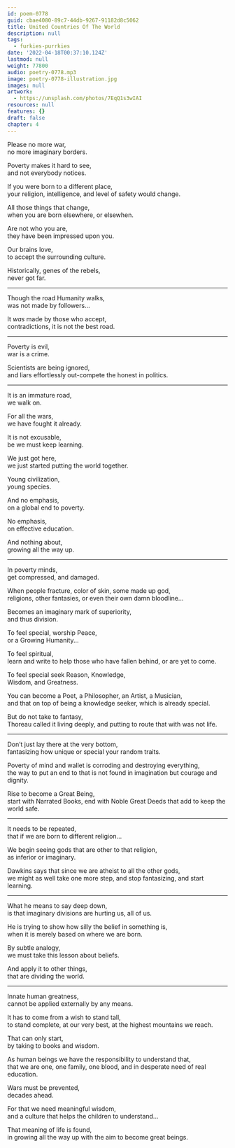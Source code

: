 ```yaml
---
id: poem-0778
guid: cbae4080-89c7-44db-9267-91182d8c5062
title: United Countries Of The World
description: null
tags:
  - furkies-purrkies
date: '2022-04-18T00:37:10.124Z'
lastmod: null
weight: 77800
audio: poetry-0778.mp3
image: poetry-0778-illustration.jpg
images: null
artwork:
  - https://unsplash.com/photos/7EqQ1s3wIAI
resources: null
features: {}
draft: false
chapter: 4
---
```


Please no more war,\
no more imaginary borders.

Poverty makes it hard to see,\
and not everybody notices.

If you were born to a different place,\
your religion, intelligence, and level of safety would change.

All those things that change,\
when you are born elsewhere, or elsewhen.

Are not who you are,\
they have been impressed upon you.

Our brains love,\
to accept the surrounding culture.

Historically, genes of the rebels,\
never got far.

---

Though the road Humanity walks,\
was not made by followers...

It *was* made by those who accept,\
contradictions, it is not the best road.

---

Poverty is evil,\
war is a crime.

Scientists are being ignored,\
and liars effortlessly out-compete the honest in politics.

---

It is an immature road,\
we walk on.

For all the wars,\
we have fought it already.

It is not excusable,\
be we must keep learning.

We just got here,\
we just started putting the world together.

Young civilization,\
young species.

And no emphasis,\
on a global end to poverty.

No emphasis,\
on effective education.

And nothing about,\
growing all the way up.

---

In poverty minds,\
get compressed, and damaged.

When people fracture, color of skin, some made up god,\
religions, other fantasies, or even their own damn bloodline...

Becomes an imaginary mark of superiority,\
and thus division.

To feel special, worship Peace,\
or a Growing Humanity...

To feel spiritual,\
learn and write to help those who have fallen behind, or are yet to come.

To feel special seek Reason, Knowledge,\
Wisdom, and Greatness.

You can become a Poet, a Philosopher, an Artist, a Musician,\
and that on top of being a knowledge seeker, which is already special.

But do not take to fantasy,\
Thoreau called it living deeply, and putting to route that with was not life.

---

Don’t just lay there at the very bottom,\
fantasizing how unique or special your random traits.

Poverty of mind and wallet is corroding and destroying everything,\
the way to put an end to that is not found in imagination but courage and dignity.

Rise to become a Great Being,\
start with Narrated Books, end with Noble Great Deeds that add to keep the world safe.

---

It needs to be repeated,\
that if we are born to different religion...

We begin seeing gods that are other to that religion,\
as inferior or imaginary.

Dawkins says that since we are atheist to all the other gods,\
we might as well take one more step, and stop fantasizing, and start learning.

---

What he means to say deep down,\
is that imaginary divisions are hurting us, all of us.

He is trying to show how silly the belief in something is,\
when it is merely based on where we are born.

By subtle analogy,\
we must take this lesson about beliefs.

And apply it to other things,\
that are dividing the world.

---

Innate human greatness,\
cannot be applied externally by any means.

It has to come from a wish to stand tall,\
to stand complete, at our very best, at the highest mountains we reach.

That can only start,\
by taking to books and wisdom.

As human beings we have the responsibility to understand that,\
that we are one, one family, one blood, and in desperate need of real education.

Wars must be prevented,\
decades ahead.

For that we need meaningful wisdom,\
and a culture that helps the children to understand...

That meaning of life is found,\
in growing all the way up with the aim to become great beings.
